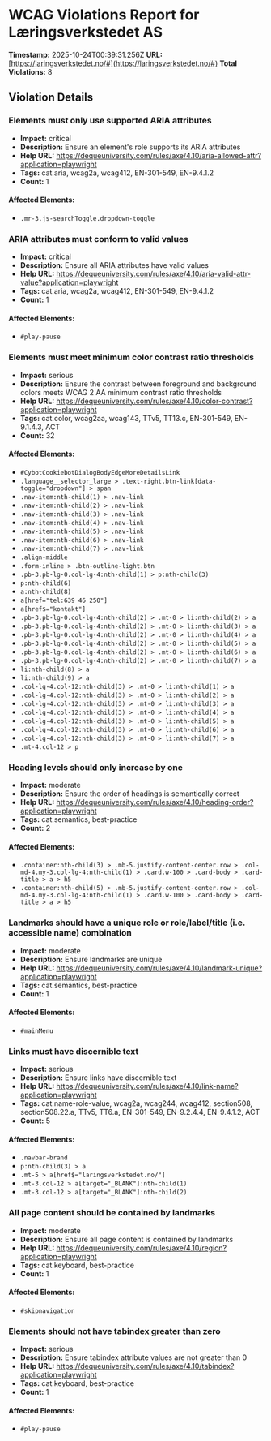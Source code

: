 # WCAG Violations Report for Læringsverkstedet AS

**Timestamp:** 2025-10-24T00:39:31.256Z
**URL:** [https://laringsverkstedet.no/#](https://laringsverkstedet.no/#)
**Total Violations:** 8

## Violation Details

### Elements must only use supported ARIA attributes

- **Impact:** critical
- **Description:** Ensure an element's role supports its ARIA attributes
- **Help URL:** https://dequeuniversity.com/rules/axe/4.10/aria-allowed-attr?application=playwright
- **Tags:** cat.aria, wcag2a, wcag412, EN-301-549, EN-9.4.1.2
- **Count:** 1

#### Affected Elements:

- `.mr-3.js-searchToggle.dropdown-toggle`

### ARIA attributes must conform to valid values

- **Impact:** critical
- **Description:** Ensure all ARIA attributes have valid values
- **Help URL:** https://dequeuniversity.com/rules/axe/4.10/aria-valid-attr-value?application=playwright
- **Tags:** cat.aria, wcag2a, wcag412, EN-301-549, EN-9.4.1.2
- **Count:** 1

#### Affected Elements:

- `#play-pause`

### Elements must meet minimum color contrast ratio thresholds

- **Impact:** serious
- **Description:** Ensure the contrast between foreground and background colors meets WCAG 2 AA minimum contrast ratio thresholds
- **Help URL:** https://dequeuniversity.com/rules/axe/4.10/color-contrast?application=playwright
- **Tags:** cat.color, wcag2aa, wcag143, TTv5, TT13.c, EN-301-549, EN-9.1.4.3, ACT
- **Count:** 32

#### Affected Elements:

- `#CybotCookiebotDialogBodyEdgeMoreDetailsLink`
- `.language__selector_large > .text-right.btn-link[data-toggle="dropdown"] > span`
- `.nav-item:nth-child(1) > .nav-link`
- `.nav-item:nth-child(2) > .nav-link`
- `.nav-item:nth-child(3) > .nav-link`
- `.nav-item:nth-child(4) > .nav-link`
- `.nav-item:nth-child(5) > .nav-link`
- `.nav-item:nth-child(6) > .nav-link`
- `.nav-item:nth-child(7) > .nav-link`
- `.align-middle`
- `.form-inline > .btn-outline-light.btn`
- `.pb-3.pb-lg-0.col-lg-4:nth-child(1) > p:nth-child(3)`
- `p:nth-child(6)`
- `a:nth-child(8)`
- `a[href="tel:639 46 250"]`
- `a[href$="kontakt"]`
- `.pb-3.pb-lg-0.col-lg-4:nth-child(2) > .mt-0 > li:nth-child(2) > a`
- `.pb-3.pb-lg-0.col-lg-4:nth-child(2) > .mt-0 > li:nth-child(3) > a`
- `.pb-3.pb-lg-0.col-lg-4:nth-child(2) > .mt-0 > li:nth-child(4) > a`
- `.pb-3.pb-lg-0.col-lg-4:nth-child(2) > .mt-0 > li:nth-child(5) > a`
- `.pb-3.pb-lg-0.col-lg-4:nth-child(2) > .mt-0 > li:nth-child(6) > a`
- `.pb-3.pb-lg-0.col-lg-4:nth-child(2) > .mt-0 > li:nth-child(7) > a`
- `li:nth-child(8) > a`
- `li:nth-child(9) > a`
- `.col-lg-4.col-12:nth-child(3) > .mt-0 > li:nth-child(1) > a`
- `.col-lg-4.col-12:nth-child(3) > .mt-0 > li:nth-child(2) > a`
- `.col-lg-4.col-12:nth-child(3) > .mt-0 > li:nth-child(3) > a`
- `.col-lg-4.col-12:nth-child(3) > .mt-0 > li:nth-child(4) > a`
- `.col-lg-4.col-12:nth-child(3) > .mt-0 > li:nth-child(5) > a`
- `.col-lg-4.col-12:nth-child(3) > .mt-0 > li:nth-child(6) > a`
- `.col-lg-4.col-12:nth-child(3) > .mt-0 > li:nth-child(7) > a`
- `.mt-4.col-12 > p`

### Heading levels should only increase by one

- **Impact:** moderate
- **Description:** Ensure the order of headings is semantically correct
- **Help URL:** https://dequeuniversity.com/rules/axe/4.10/heading-order?application=playwright
- **Tags:** cat.semantics, best-practice
- **Count:** 2

#### Affected Elements:

- `.container:nth-child(3) > .mb-5.justify-content-center.row > .col-md-4.my-3.col-lg-4:nth-child(1) > .card.w-100 > .card-body > .card-title > a > h5`
- `.container:nth-child(5) > .mb-5.justify-content-center.row > .col-md-4.my-3.col-lg-4:nth-child(1) > .card.w-100 > .card-body > .card-title > a > h5`

### Landmarks should have a unique role or role/label/title (i.e. accessible name) combination

- **Impact:** moderate
- **Description:** Ensure landmarks are unique
- **Help URL:** https://dequeuniversity.com/rules/axe/4.10/landmark-unique?application=playwright
- **Tags:** cat.semantics, best-practice
- **Count:** 1

#### Affected Elements:

- `#mainMenu`

### Links must have discernible text

- **Impact:** serious
- **Description:** Ensure links have discernible text
- **Help URL:** https://dequeuniversity.com/rules/axe/4.10/link-name?application=playwright
- **Tags:** cat.name-role-value, wcag2a, wcag244, wcag412, section508, section508.22.a, TTv5, TT6.a, EN-301-549, EN-9.2.4.4, EN-9.4.1.2, ACT
- **Count:** 5

#### Affected Elements:

- `.navbar-brand`
- `p:nth-child(3) > a`
- `.mt-5 > a[href$="laringsverkstedet.no/"]`
- `.mt-3.col-12 > a[target="_BLANK"]:nth-child(1)`
- `.mt-3.col-12 > a[target="_BLANK"]:nth-child(2)`

### All page content should be contained by landmarks

- **Impact:** moderate
- **Description:** Ensure all page content is contained by landmarks
- **Help URL:** https://dequeuniversity.com/rules/axe/4.10/region?application=playwright
- **Tags:** cat.keyboard, best-practice
- **Count:** 1

#### Affected Elements:

- `#skipnavigation`

### Elements should not have tabindex greater than zero

- **Impact:** serious
- **Description:** Ensure tabindex attribute values are not greater than 0
- **Help URL:** https://dequeuniversity.com/rules/axe/4.10/tabindex?application=playwright
- **Tags:** cat.keyboard, best-practice
- **Count:** 1

#### Affected Elements:

- `#play-pause`
